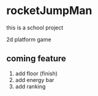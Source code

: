 # rocketJumpMan

this is a school project

2d platform game

coming feature
----------------
1. add floor (finish)
2. add energy bar
3. add ranking
